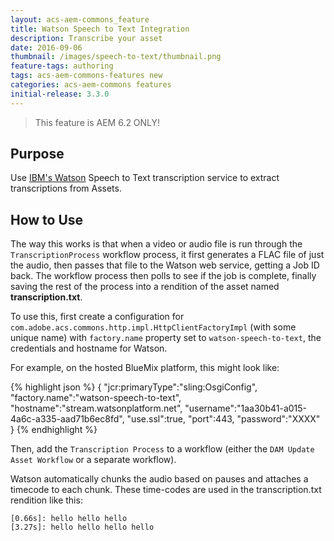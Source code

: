 ```yaml
---
layout: acs-aem-commons_feature
title: Watson Speech to Text Integration
description: Transcribe your asset
date: 2016-09-06
thumbnail: /images/speech-to-text/thumbnail.png
feature-tags: authoring
tags: acs-aem-commons-features new
categories: acs-aem-commons features
initial-release: 3.3.0
---
```


> This feature is AEM 6.2 ONLY!

## Purpose

Use [IBM's Watson](https://www.ibm.com/watson/developercloud/speech-to-text.html) Speech to Text transcription service to extract transcriptions from Assets.

## How to Use

The way this works is that when a video or audio file is run through the `TranscriptionProcess` workflow process, it first generates a FLAC file of just the audio, then passes that file to the Watson web service, getting a Job ID back. The workflow process then polls to see if the job is complete, finally saving the rest of the process into a rendition of the asset named **transcription.txt**.

To use this, first create a configuration for `com.adobe.acs.commons.http.impl.HttpClientFactoryImpl` (with some unique name) with `factory.name` property set to `watson-speech-to-text`, the credentials and hostname for Watson.

For example, on the hosted BlueMix platform, this might look like:

{% highlight json %}
{
  "jcr:primaryType":"sling:OsgiConfig",
  "factory.name":"watson-speech-to-text",
  "hostname":"stream.watsonplatform.net",
  "username":"1aa30b41-a015-4a6c-a335-aad71b6ec8fd",
  "use.ssl":true,
  "port":443,
  "password":"XXXX"
}
{% endhighlight %}

Then, add the `Transcription Process` to a workflow (either the `DAM Update Asset Workflow` or a separate workflow).

Watson automatically chunks the audio based on pauses and attaches a timecode to each chunk. These time-codes are used in the transcription.txt rendition like this:

```
[0.66s]: hello hello hello
[3.27s]: hello hello hello hello
```
